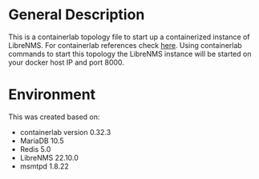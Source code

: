 # General Description
This is a containerlab topology file to start up a containerized instance of LibreNMS. For containerlab references check [here](https://containerlab.dev/). Using containerlab commands to start this topology the LibreNMS instance will be started on your docker host IP and port 8000.

# Environment
This was created based on:
- containerlab version 0.32.3
- MariaDB 10.5
- Redis 5.0
- LibreNMS 22.10.0
- msmtpd 1.8.22
